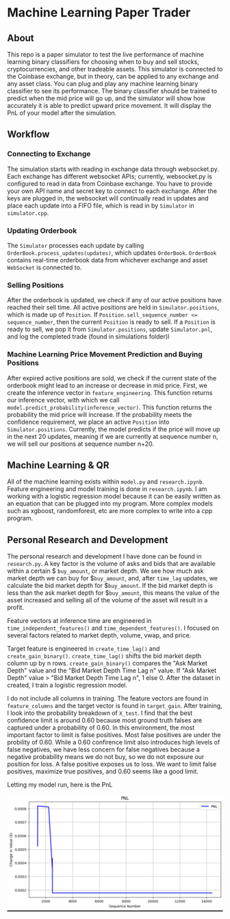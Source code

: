 # Machine Learning Paper Trader
## About
This repo is a paper simulator to test the live performance of machine learning binary classifiers for choosing when to buy and sell stocks, cryptocurrencies, and other tradeable assets. This simulator is connected to the Coinbase exchange, but in theory, can be applied to any exchange and any asset class. You can plug and play any machine learning binary classifier to see its performance. The binary classifier should be trained to predict when the mid price will go up, and the simulator will show how accurately it is able to predict upward price movement. It will display the PnL of your model after the simulation.

## Workflow
### Connecting to Exchange
The simulation starts with reading in exchange data through websocket.py. Each exchange has different websocket APIs; currently, websocket.py is configured to read in data from Coinbase exchange. You have to provide your own API name and secret key to connect to each exchange. After the keys are plugged in, the websocket will continually read in updates and place each update into a FIFO file, which is read in by `Simulator` in `simulator.cpp`.
### Updating Orderbook
The `Simulator` processes each update by calling `OrderBook.process_updates(updates)`, which updates `OrderBook`. `OrderBook` contains real-time orderbook data from whichever exchange and asset `WebSocket` is connected to.

### Selling Positions
After the orderbook is updated, we check if any of our active positions have reached their sell time. All active positions are held in `Simulator.positions`, which is made up of `Position`. If 
`Position.sell_sequence_number <= sequence_number`, then the current `Position` is ready to sell. If a `Position` is ready to sell, we pop it from `Simulator.positions`, update `Simulator.pnl`, and log the completed trade (found in simulations folder)l

### Machine Learning Price Movement Prediction and Buying Positions
After expired active positions are sold, we check if the current state of the orderbook might lead to an increase or decrease in mid price. First, we create the inference vector in `feature_engineering`. This function returns our inference vector, with which we call `model.predict_probability(inference_vector)`. This function returns the probability the mid price will increase. If the probability meets the confidence requirement, we place an active `Position` into `Simulator.positions`. Currently, the model predicts if the price will move up in the next 20 updates, meaning if we are currently at sequence number n, we will sell our positions at sequence number n+20.

## Machine Learning & QR
All of the machine learning exists within `model.py` and `research.ipynb`. Feature engineering and model training is done in `research.ipynb`. I am working with a logistic regression model because it can be easily written as an equation that can be plugged into my program. More complex models such as xgboost, randomforest, etc are more complex to write into a cpp program.

## Personal Research and Development
The personal research and development I have done can be found in `research.py`. A key factor is the volume of asks and bids that are available within a certain $ `buy_amount`, or market depth. We see how much ask market depth we can buy for $`buy_amount`, and, after `time_lag` updates, we calculate the bid market depth for $`buy_amount`. If the bid market depth is less than the ask market depth for $`buy_amount`, this means the value of the asset increased and selling all of the volume of the asset will result in a profit. 

Feature vectors at inference time are engineered in `time_independent_features()` and `time_dependent_features()`. I focused on several factors related to market depth, volume, vwap, and price. 

Target feature is engineered in `create_time_lag()` and `create_gain_binary()`. `create_time_lag()` shifts the bid market depth column up by n rows. `create_gain_binary()` compares the "Ask Market Depth" value and the "Bid Market Depth Time Lag n" value. If 
"Ask Market Depth" value > "Bid Market Depth Time Lag n", 1 else 0. After the dataset in created, I train a logistic regression model.

I do not include all columns in training. The feature vectors are found in `feature_columns` and the target vector is found in `target_gain`.
After training, I look into the probability breakdown of `X_test`. I find that the best confidence limit is around 0.60 because most ground truth falses are captured under a probability of 0.60. In this environment, the most important factor to limit is false positives. Most false positives are under the probility of 0.60. While a 0.60 confirence limit also introduces high levels of false negatives, we have less concern for false negatives because a negative probability means we do not buy, so we do not exposure our position for loss. A false positive exposes us to loss. We want to limit false positives, maximize true positives, and 0.60 seems like a good limit.

Letting my model run, here is the PnL  
  
![Simulation 1](simulations/firstsimpic.png)  
  